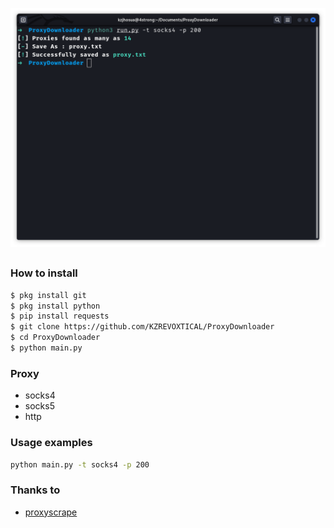 ![gambar](https://raw.githubusercontent.com/KZREVOXTICAL/ProxyDownloader/main/Screenshot%20from%202022-09-19%2022-39-48.png)
##
### How to install
```Bash
$ pkg install git
$ pkg install python
$ pip install requests
$ git clone https://github.com/KZREVOXTICAL/ProxyDownloader
$ cd ProxyDownloader
$ python main.py
```
### Proxy
- socks4
- socks5
- http

### Usage examples
```Bash
python main.py -t socks4 -p 200
```

### Thanks to 
- [proxyscrape](https://proxyscrape.com)
